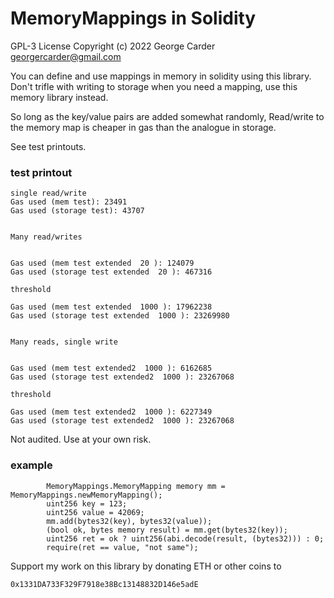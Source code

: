 # MemoryMappings in Solidity 

GPL-3 License Copyright (c) 2022 George Carder georgercarder@gmail.com

You can define and use mappings in memory in solidity using this library. Don't trifle with writing to storage when you need a mapping, use this memory library instead.

So long as the key/value pairs are added somewhat randomly, Read/write to the memory map is cheaper in gas than the analogue in storage.

See test printouts.

### test printout

```
single read/write
Gas used (mem test): 23491
Gas used (storage test): 43707


Many read/writes 


Gas used (mem test extended  20 ): 124079
Gas used (storage test extended  20 ): 467316

threshold

Gas used (mem test extended  1000 ): 17962238
Gas used (storage test extended  1000 ): 23269980


Many reads, single write 


Gas used (mem test extended2  1000 ): 6162685
Gas used (storage test extended2  1000 ): 23267068

threshold

Gas used (mem test extended2  1000 ): 6227349
Gas used (storage test extended2  1000 ): 23267068

```

Not audited. Use at your own risk.

### example

```
        MemoryMappings.MemoryMapping memory mm = MemoryMappings.newMemoryMapping();
        uint256 key = 123;
        uint256 value = 42069; 
        mm.add(bytes32(key), bytes32(value));
        (bool ok, bytes memory result) = mm.get(bytes32(key));
        uint256 ret = ok ? uint256(abi.decode(result, (bytes32))) : 0;
        require(ret == value, "not same");
```

Support my work on this library by donating ETH or other coins to

`0x1331DA733F329F7918e38Bc13148832D146e5adE`

